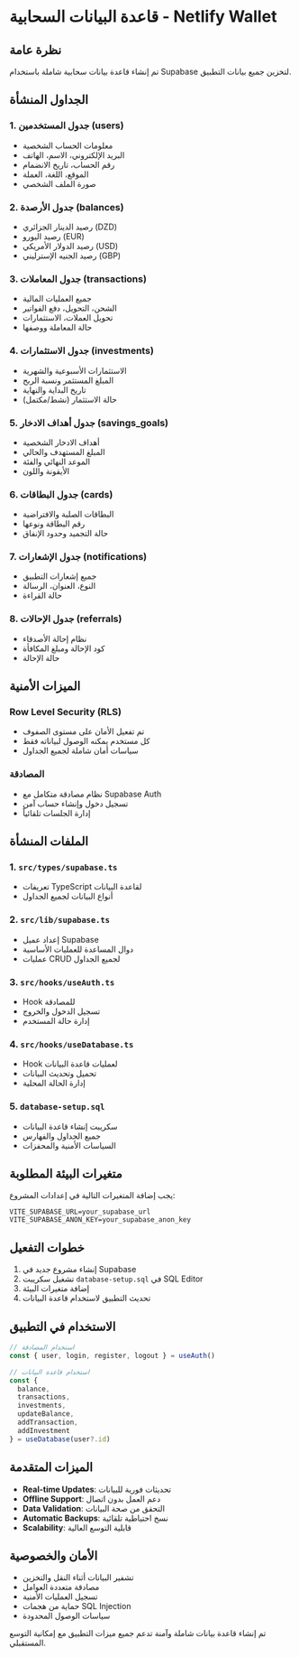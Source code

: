 # قاعدة البيانات السحابية - Netlify Wallet

## نظرة عامة
تم إنشاء قاعدة بيانات سحابية شاملة باستخدام Supabase لتخزين جميع بيانات التطبيق.

## الجداول المنشأة

### 1. جدول المستخدمين (users)
- معلومات الحساب الشخصية
- البريد الإلكتروني، الاسم، الهاتف
- رقم الحساب، تاريخ الانضمام
- الموقع، اللغة، العملة
- صورة الملف الشخصي

### 2. جدول الأرصدة (balances)
- رصيد الدينار الجزائري (DZD)
- رصيد اليورو (EUR)
- رصيد الدولار الأمريكي (USD)
- رصيد الجنيه الإسترليني (GBP)

### 3. جدول المعاملات (transactions)
- جميع العمليات المالية
- الشحن، التحويل، دفع الفواتير
- تحويل العملات، الاستثمارات
- حالة المعاملة ووصفها

### 4. جدول الاستثمارات (investments)
- الاستثمارات الأسبوعية والشهرية
- المبلغ المستثمر ونسبة الربح
- تاريخ البداية والنهاية
- حالة الاستثمار (نشط/مكتمل)

### 5. جدول أهداف الادخار (savings_goals)
- أهداف الادخار الشخصية
- المبلغ المستهدف والحالي
- الموعد النهائي والفئة
- الأيقونة واللون

### 6. جدول البطاقات (cards)
- البطاقات الصلبة والافتراضية
- رقم البطاقة ونوعها
- حالة التجميد وحدود الإنفاق

### 7. جدول الإشعارات (notifications)
- جميع إشعارات التطبيق
- النوع، العنوان، الرسالة
- حالة القراءة

### 8. جدول الإحالات (referrals)
- نظام إحالة الأصدقاء
- كود الإحالة ومبلغ المكافأة
- حالة الإحالة

## الميزات الأمنية

### Row Level Security (RLS)
- تم تفعيل الأمان على مستوى الصفوف
- كل مستخدم يمكنه الوصول لبياناته فقط
- سياسات أمان شاملة لجميع الجداول

### المصادقة
- نظام مصادقة متكامل مع Supabase Auth
- تسجيل دخول وإنشاء حساب آمن
- إدارة الجلسات تلقائياً

## الملفات المنشأة

### 1. `src/types/supabase.ts`
- تعريفات TypeScript لقاعدة البيانات
- أنواع البيانات لجميع الجداول

### 2. `src/lib/supabase.ts`
- إعداد عميل Supabase
- دوال المساعدة للعمليات الأساسية
- عمليات CRUD لجميع الجداول

### 3. `src/hooks/useAuth.ts`
- Hook للمصادقة
- تسجيل الدخول والخروج
- إدارة حالة المستخدم

### 4. `src/hooks/useDatabase.ts`
- Hook لعمليات قاعدة البيانات
- تحميل وتحديث البيانات
- إدارة الحالة المحلية

### 5. `database-setup.sql`
- سكريبت إنشاء قاعدة البيانات
- جميع الجداول والفهارس
- السياسات الأمنية والمحفزات

## متغيرات البيئة المطلوبة

يجب إضافة المتغيرات التالية في إعدادات المشروع:

```
VITE_SUPABASE_URL=your_supabase_url
VITE_SUPABASE_ANON_KEY=your_supabase_anon_key
```

## خطوات التفعيل

1. إنشاء مشروع جديد في Supabase
2. تشغيل سكريبت `database-setup.sql` في SQL Editor
3. إضافة متغيرات البيئة
4. تحديث التطبيق لاستخدام قاعدة البيانات

## الاستخدام في التطبيق

```typescript
// استخدام المصادقة
const { user, login, register, logout } = useAuth()

// استخدام قاعدة البيانات
const { 
  balance, 
  transactions, 
  investments,
  updateBalance,
  addTransaction,
  addInvestment 
} = useDatabase(user?.id)
```

## الميزات المتقدمة

- **Real-time Updates**: تحديثات فورية للبيانات
- **Offline Support**: دعم العمل بدون اتصال
- **Data Validation**: التحقق من صحة البيانات
- **Automatic Backups**: نسخ احتياطية تلقائية
- **Scalability**: قابلية التوسع العالية

## الأمان والخصوصية

- تشفير البيانات أثناء النقل والتخزين
- مصادقة متعددة العوامل
- تسجيل العمليات الأمنية
- حماية من هجمات SQL Injection
- سياسات الوصول المحدودة

تم إنشاء قاعدة بيانات شاملة وآمنة تدعم جميع ميزات التطبيق مع إمكانية التوسع المستقبلي.